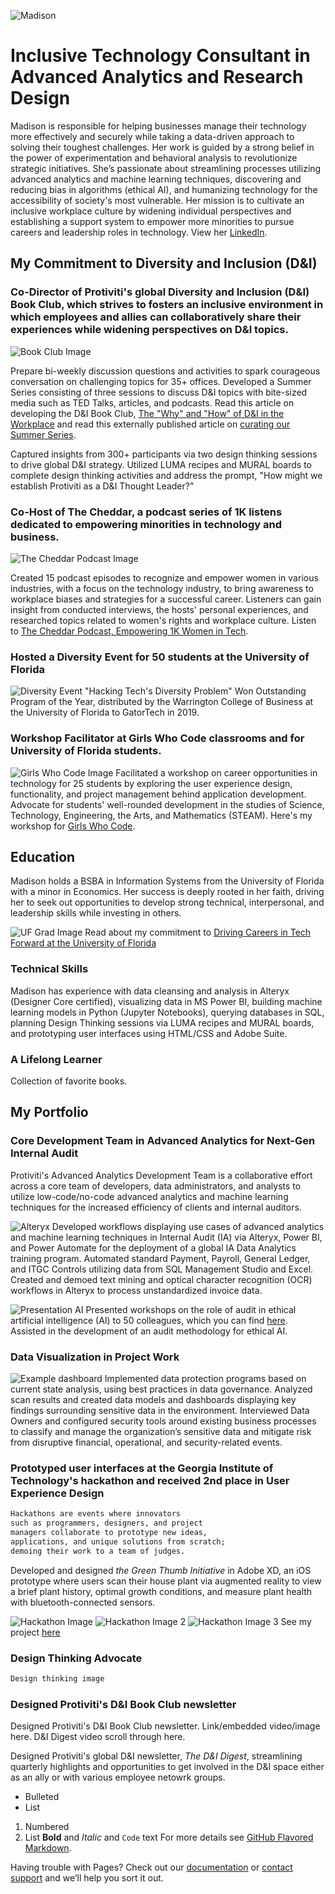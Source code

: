 ![Madison](https://media-exp1.licdn.com/dms/image/C4D03AQH_8L0xbIV7JA/profile-displayphoto-shrink_400_400/0?e=1603324800&v=beta&t=vnxrgk6Z29lIsh2x8NHfng1CaKgwHodH4mg8j22wWAw)

# Inclusive Technology Consultant in Advanced Analytics and Research Design

Madison is responsible for helping businesses manage their technology more effectively and securely while taking a data-driven approach to solving their toughest challenges. Her work is guided by a strong belief in the power of experimentation and behavioral analysis to revolutionize strategic initiatives. She’s passionate about streamlining processes utilizing advanced analytics and machine learning techniques, discovering and reducing bias in algorithms (ethical AI), and humanizing technology for the accessibility of society's most vulnerable. Her mission is to cultivate an inclusive workplace culture by widening individual perspectives and establishing a support system to empower more minorities to pursue careers and leadership roles in technology. View her [LinkedIn](https://linked.com/in/bymadisonross).

## My Commitment to Diversity and Inclusion (D&I)

### Co-Director of Protiviti's global Diversity and Inclusion (D&I) Book Club, which strives to fosters an inclusive environment in which employees and allies can collaboratively share their experiences while widening perspectives on D&I topics.

![Book Club Image](https://i1.wp.com/protiviticareer.com/wp-content/uploads/2020/08/1.jpg?resize=1536%2C698&ssl=1)

Prepare bi-weekly discussion questions and activities to spark courageous conversation on challenging topics for 35+ offices. Developed a Summer Series consisting of three sessions to discuss D&I topics with bite-sized media such as TED Talks, articles, and podcasts. Read this article on developing the D&I Book Club, [The "Why" and "How" of D&I in the Workplace](https://www.linkedin.com/in/bymadisonross/detail/treasury/position:1633983392/?entityUrn=urn%3Ali%3Afsd_profileTreasuryMedia%3A(ACoAABqLla8BXQ07EdfM8wpnh_gfOq34txTRN_A%2C1592499924692)&section=position%3A1633983392&treasuryCount=2) and read this externally published article on [curating our Summer Series](https://protiviticareer.com/2020/08/18/protiviti-diversity-inclusion-book-club-promotes-important-conversation/).

Captured insights from 300+ participants via two design thinking sessions to drive global D&I strategy. Utilized LUMA recipes and MURAL boards to complete design thinking activities and address the prompt, "How might we establish Protiviti as a D&I Thought Leader?"

### Co-Host of The Cheddar, a podcast series of 1K listens dedicated to empowering minorities in technology and business.

![The Cheddar Podcast Image](https://s3-us-west-2.amazonaws.com/anchor-generated-image-bank/production/podcast_uploaded400/297428/297428-1522355647290-6199a63be63ac.jpg)

Created 15 podcast episodes to recognize and empower women in various industries, with a focus on the technology industry, to bring awareness to workplace biases and strategies for a successful career. Listeners can gain insight from conducted interviews, the hosts' personal experiences, and researched topics related to women's rights and workplace culture. Listen to [The Cheddar Podcast, Empowering 1K Women in Tech](https://anchor.fm/the-cheddar).

### Hosted a Diversity Event for 50 students at the University of Florida

![Diversity Event](https://media-exp1.licdn.com/dms/image/C562DAQGM_8Rqj07SKg/profile-treasury-image-shrink_480_480/0?e=1598018400&v=beta&t=IV3A48c12iE4SAvZ3ndvnb6MeHRUO4r7U29MXIbPfak)
"Hacking Tech's Diversity Problem" Won Outstanding Program of the Year, distributed by the Warrington College of Business at the University of Florida to GatorTech in 2019.

### Workshop Facilitator at Girls Who Code classrooms and for University of Florida students.

![Girls Who Code Image](https://theglenecho.com/wp-content/uploads/2019/10/GWC-logo-900x395.png)
Facilitated a workshop on career opportunities in technology for 25 students by exploring the user experience design, functionality, and project management behind application development. Advocate for students' well-rounded development in the studies of Science, Technology, Engineering, the Arts, and Mathematics (STEAM). Here's my workshop for [Girls Who Code](https://docs.google.com/presentation/d/1Knu_BXv2uYm7m49wEv9X1UyXU3Yd8Lo6JYHrWI_GnKU/edit?usp=sharing).

## Education

Madison holds a BSBA in Information Systems from the University of Florida with a minor in Economics. Her success is deeply rooted in her faith, driving her to seek out opportunities to develop strong technical, interpersonal, and leadership skills while investing in others.

![UF Grad Image](https://media-exp1.licdn.com/dms/image/C4E12AQESHWqfge97bA/article-cover_image-shrink_720_1280/0?e=1603324800&v=beta&t=iGGwku_iiiyxASWOm0kbn-7bJYTL3xQ1xRXZ3jNiaUA)
Read about my commitment to [Driving Careers in Tech Forward at the University of Florida](https://www.linkedin.com/pulse/my-legacy-university-florida-madison-c-ross/) 

### Technical Skills

Madison has experience with data cleansing and analysis in Alteryx (Designer Core certified), visualizing data in MS Power BI, building machine learning models in Python (Jupyter Notebooks), querying databases in SQL, planning Design Thinking sessions via LUMA recipes and MURAL boards, and prototyping user interfaces using HTML/CSS and Adobe Suite.

### A Lifelong Learner

Collection of favorite books.

## My Portfolio

### Core Development Team in Advanced Analytics for Next-Gen Internal Audit

Protiviti's Advanced Analytics Development Team is a collaborative effort across a core team of developers, data administrators, and analysts to utilize low-code/no-code advanced analytics and machine learning techniques for the increased efficiency of clients and internal auditors.

![Alteryx](https://pvsmt99345.i.lithium.com/t5/image/serverpage/image-id/19501i24CE0B6DEEDA346B/image-size/large?v=1.0&px=999)
Developed workflows displaying use cases of advanced analytics and machine learning techniques in Internal Audit (IA) via Alteryx, Power BI, and Power Automate for the deployment of a global IA Data Analytics training program. Automated standard Payment, Payroll, General Ledger, and ITGC Controls utilizing data from SQL Management Studio and Excel. Created and demoed text mining and optical character recognition (OCR) workflows in Alteryx to process unstandardized invoice data.

![Presentation AI](https://media-exp1.licdn.com/dms/image/sync/C4D27AQE5VzhqGGor-Q/articleshare-shrink_1280_800/0?e=1598036400&v=beta&t=c-1PNOJSUVdrP_uqbWwwZl8cXQkkDW6ZtBe2rjIfUIM)
Presented workshops on the role of audit in ethical artificial intelligence (AI) to 50 colleagues, which you can find [here](https://docs.google.com/presentation/d/1ArW1P1rR7WWz0gzybgv-Yz3Lb4EA_eS0PW5xMBNOvbE/edit?usp=sharing). Assisted in the development of an audit methodology for ethical AI.

### Data Visualization in Project Work

![Example dashboard](https://powerbicdn.azureedge.net/mediahandler/blog/legacymedia/1145.dashboard.PNG)
Implemented data protection programs based on current state analysis, using best practices in data governance. Analyzed scan results and created data models and dashboards displaying key findings surrounding sensitive data in the environment. Interviewed Data Owners and configured security tools around existing business processes to classify and manage the organization’s sensitive data and mitigate risk from disruptive financial, operational, and security-related events.

### Prototyped user interfaces at the Georgia Institute of Technology's hackathon and received 2nd place in User Experience Design

```markdown
Hackathons are events where innovators
such as programmers, designers, and project
managers collaborate to prototype new ideas,
applications, and unique solutions from scratch;
demoing their work to a team of judges.
```

Developed and designed _the Green Thumb Initiative_ in Adobe XD, an iOS prototype where users scan their house plant via augmented reality to view a brief plant history, optimal growth conditions, and measure plant health with bluetooth-connected sensors.

![Hackathon Image](https://challengepost-s3-challengepost.netdna-ssl.com/photos/production/software_photos/000/699/017/datas/gallery.jpg) ![Hackathon Image 2](https://challengepost-s3-challengepost.netdna-ssl.com/photos/production/software_photos/000/698/998/datas/gallery.jpg) ![Hackathon Image 3](https://challengepost-s3-challengepost.netdna-ssl.com/photos/production/software_photos/000/698/997/datas/gallery.jpg)
See my project [here](https://devpost.com/software/green-thumb-initiative-h0aeo4)

### Design Thinking Advocate

```markdown
Design thinking image
```

### Designed Protiviti's D&I Book Club newsletter

Designed Protiviti's D&I Book Club newsletter.
 Link/embedded video/image here.
D&I Digest video scroll through here.

Designed Protiviti's global D&I newsletter, _The D&I Digest_, streamlining quarterly highlights and opportunities to get involved in the D&I space either as an ally or with various employee netowrk groups.


- Bulleted
- List
1. Numbered
2. List
**Bold** and _Italic_ and `Code` text
For more details see [GitHub Flavored Markdown](https://guides.github.com/features/mastering-markdown/).

Having trouble with Pages? Check out our [documentation](https://docs.github.com/categories/github-pages-basics/) or [contact support](https://github.com/contact) and we’ll help you sort it out.
